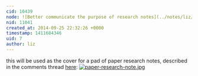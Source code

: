 ```yaml
---
cid: 10439
node: ![Better communicate the purpose of research notes](../notes/liz/08-12-2014/better-communicate-the-purpose-of-research-notes)
nid: 11041
created_at: 2014-09-25 22:32:26 +0000
timestamp: 1411684346
uid: 7
author: liz
---
```


this will be used as the cover for a pad of paper research notes, described in the comments thread [here](http://publiclab.org/notes/stevie/08-01-2014/recap-july-31-new-orleans-oil-testing-meetup): 
[![paper-research-note.jpg](https://i.publiclab.org/system/images/photos/000/007/038/medium/paper-research-note.jpg)](https://i.publiclab.org/system/images/photos/000/007/038/original/paper-research-note.jpg)

